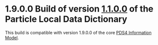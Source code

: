 # 1.9.0.0 Build of version [1.1.0.0](../../../src/1.1.0.0) of the Particle Local Data Dictionary

This build is compatible with version 1.9.0.0 of the core [PDS4 Information Model](https://pds.nasa.gov/pds4/doc/im/).